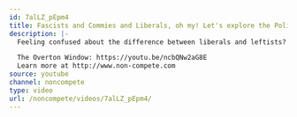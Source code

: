 ```yaml
---
id: 7alLZ_pEpm4
title: Fascists and Commies and Liberals, oh my! Let's explore the Political Compass!
description: |-
  Feeling confused about the difference between liberals and leftists? Wondering what makes Donald Trump so different from the Koch Brothers? Trying to decide whether to be an anarcho-communist or a Marxist Leninist? Equip yourself with the Political Compass and you'll find it much easier to navigate political discourse that goes beyond the mainstream "left-right" political spectrum.

  The Overton Window: https://youtu.be/ncbQNw2aG8E
  Learn more at http://www.non-compete.com
source: youtube
channel: noncompete
type: video
url: /noncompete/videos/7alLZ_pEpm4/
---
```

